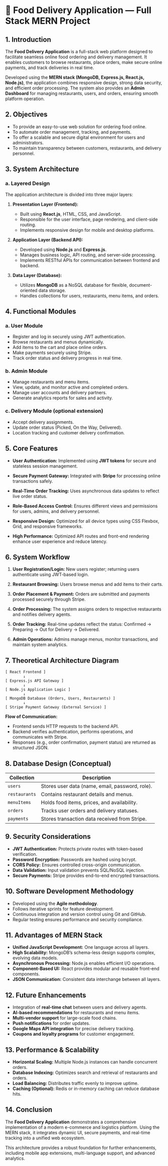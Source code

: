 

# 🍔 Food Delivery Application — Full Stack MERN Project

## 1. Introduction

The **Food Delivery Application** is a full-stack web platform designed to facilitate seamless online food ordering and delivery management. It enables customers to browse restaurants, place orders, make secure online payments, and track deliveries in real time.

Developed using the **MERN stack (MongoDB, Express.js, React.js, Node.js)**, the application combines responsive design, strong data security, and efficient order processing. The system also provides an **Admin Dashboard** for managing restaurants, users, and orders, ensuring smooth platform operation.



## 2. Objectives

* To provide an easy-to-use web solution for ordering food online.
* To automate order management, tracking, and payments.
* To offer a scalable and secure digital environment for users and administrators.
* To maintain transparency between customers, restaurants, and delivery personnel.


## 3. System Architecture

### a. Layered Design

The application architecture is divided into three major layers:

1. **Presentation Layer (Frontend):**

   * Built using **React.js**, HTML, CSS, and JavaScript.
   * Responsible for the user interface, page rendering, and client-side routing.
   * Implements responsive design for mobile and desktop platforms.

2. **Application Layer (Backend API):**

   * Developed using **Node.js** and **Express.js**.
   * Manages business logic, API routing, and server-side processing.
   * Implements RESTful APIs for communication between frontend and backend.

3. **Data Layer (Database):**

   * Utilizes **MongoDB** as a NoSQL database for flexible, document-oriented data storage.
   * Handles collections for users, restaurants, menu items, and orders.



## 4. Functional Modules

### a. User Module

* Register and log in securely using JWT authentication.
* Browse restaurants and menus dynamically.
* Add items to the cart and place online orders.
* Make payments securely using Stripe.
* Track order status and delivery progress in real time.

### b. Admin Module

* Manage restaurants and menu items.
* View, update, and monitor active and completed orders.
* Manage user accounts and delivery partners.
* Generate analytics reports for sales and activity.

### c. Delivery Module (optional extension)

* Accept delivery assignments.
* Update order status (Picked, On the Way, Delivered).
* Location tracking and customer delivery confirmation.



## 5. Core Features

* **User Authentication:**
  Implemented using **JWT tokens** for secure and stateless session management.

* **Secure Payment Gateway:**
  Integrated with **Stripe** for processing online transactions safely.

* **Real-Time Order Tracking:**
  Uses asynchronous data updates to reflect live order status.

* **Role-Based Access Control:**
  Ensures different views and permissions for users, admins, and delivery personnel.

* **Responsive Design:**
  Optimized for all device types using CSS Flexbox, Grid, and responsive frameworks.

* **High Performance:**
  Optimized API routes and front-end rendering enhance user experience and reduce latency.



## 6. System Workflow

1. **User Registration/Login:**
   New users register; returning users authenticate using JWT-based login.

2. **Restaurant Browsing:**
   Users browse menus and add items to their carts.

3. **Order Placement & Payment:**
   Orders are submitted and payments processed securely through Stripe.

4. **Order Processing:**
   The system assigns orders to respective restaurants and notifies delivery agents.

5. **Order Tracking:**
   Real-time updates reflect the status: Confirmed → Preparing → Out for Delivery → Delivered.

6. **Admin Operations:**
   Admins manage menus, monitor transactions, and maintain system analytics.



## 7. Theoretical Architecture Diagram

```
[ React Frontend ]
        ↓
[ Express.js API Gateway ]
        ↓
[ Node.js Application Logic ]
        ↓
[ MongoDB Database (Orders, Users, Restaurants) ]
        ↓
[ Stripe Payment Gateway (External Service) ]
```

**Flow of Communication:**

* Frontend sends HTTP requests to the backend API.
* Backend verifies authentication, performs operations, and communicates with Stripe.
* Responses (e.g., order confirmation, payment status) are returned as structured JSON.



## 8. Database Design (Conceptual)

| Collection    | Description                                     |
| ------------- | ----------------------------------------------- |
| `users`       | Stores user data (name, email, password, role). |
| `restaurants` | Contains restaurant details and menus.          |
| `menuItems`   | Holds food items, prices, and availability.     |
| `orders`      | Tracks user orders and delivery statuses.       |
| `payments`    | Stores transaction data received from Stripe.   |



## 9. Security Considerations

* **JWT Authentication:** Protects private routes with token-based verification.
* **Password Encryption:** Passwords are hashed using bcrypt.
* **CORS Policy:** Ensures controlled cross-origin communication.
* **Data Validation:** Input validation prevents SQL/NoSQL injection.
* **Secure Payments:** Stripe provides end-to-end encrypted transactions.



## 10. Software Development Methodology

* Developed using the **Agile methodology**.
* Follows iterative sprints for feature development.
* Continuous integration and version control using Git and GitHub.
* Regular testing ensures performance and security compliance.


## 11. Advantages of MERN Stack

* **Unified JavaScript Development:** One language across all layers.
* **High Scalability:** MongoDB’s schema-less design supports complex, evolving data models.
* **Asynchronous Processing:** Node.js enables efficient I/O operations.
* **Component-Based UI:** React provides modular and reusable front-end components.
* **JSON Communication:** Consistent data interchange between all layers.



## 12. Future Enhancements

* Integration of **real-time chat** between users and delivery agents.
* **AI-based recommendations** for restaurants and menu items.
* **Multi-vendor support** for large-scale food chains.
* **Push notifications** for order updates.
* **Google Maps API integration** for precise delivery tracking.
* **Coupons and loyalty programs** for customer engagement.


## 13. Performance & Scalability

* **Horizontal Scaling:** Multiple Node.js instances can handle concurrent orders.
* **Database Indexing:** Optimizes search and retrieval of restaurants and orders.
* **Load Balancing:** Distributes traffic evenly to improve uptime.
* **Caching (Optional):** Redis or in-memory caching can reduce database hits.


## 14. Conclusion

The **Food Delivery Application** demonstrates a comprehensive implementation of a modern e-commerce and logistics platform.
Using the MERN stack, it integrates dynamic UI, secure payments, and real-time tracking into a unified web ecosystem.

This architecture provides a robust foundation for further enhancements, including mobile app extensions, multi-language support, and advanced analytics.

